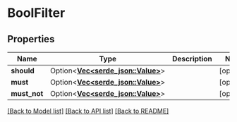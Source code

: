 # BoolFilter

## Properties

Name | Type | Description | Notes
------------ | ------------- | ------------- | -------------
**should** | Option<[**Vec<serde_json::Value>**](serde_json::Value.md)> |  | [optional]
**must** | Option<[**Vec<serde_json::Value>**](serde_json::Value.md)> |  | [optional]
**must_not** | Option<[**Vec<serde_json::Value>**](serde_json::Value.md)> |  | [optional]

[[Back to Model list]](../README.md#documentation-for-models) [[Back to API list]](../README.md#documentation-for-api-endpoints) [[Back to README]](../README.md)


